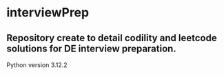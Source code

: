 # interviewPrep
## Repository create to detail codility and leetcode solutions for DE interview preparation.
Python version 3.12.2
